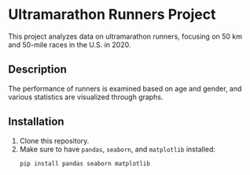 # Ultramarathon Runners Project

This project analyzes data on ultramarathon runners, focusing on 50 km and 50-mile races in the U.S. in 2020.

## Description

The performance of runners is examined based on age and gender, and various statistics are visualized through graphs.

## Installation

1. Clone this repository.
2. Make sure to have `pandas`, `seaborn`, and `matplotlib` installed:
   ```bash
   pip install pandas seaborn matplotlib
